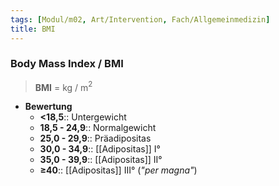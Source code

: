 ```yaml
---
tags: [Modul/m02, Art/Intervention, Fach/Allgemeinmedizin]
title: BMI
---
```

### Body Mass Index / BMI
> **BMI** = kg / m$^{2}$
- **Bewertung**
	- **<18,5**:: Untergewicht
	- **18,5 - 24,9**:: Normalgewicht
	- **25,0 - 29,9**:: Präadipositas
	- **30,0 - 34,9**:: [[Adipositas]] I°
	- **35,0 - 39,9**:: [[Adipositas]] II°
	- **≥40**:: [[Adipositas]] III° (*"per magna"*)